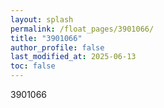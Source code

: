 ```yaml
---
layout: splash
permalink: /float_pages/3901066/
title: "3901066"
author_profile: false
last_modified_at: 2025-06-13
toc: false
---
```

 
3901066
